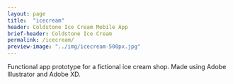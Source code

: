 ```yaml
---
layout: page
title:  "icecream"
header: Coldstone Ice Cream Mobile App
brief-header: Coldstone Ice Cream
permalink: /icecream/
preview-image: "../img/icecream-500px.jpg"
---
```


Functional app prototype for a fictional ice cream shop. Made using Adobe Illustrator and Adobe XD.